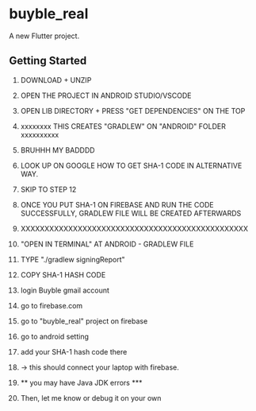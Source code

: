 # buyble_real

A new Flutter project.

## Getting Started

1. DOWNLOAD + UNZIP
2. OPEN THE PROJECT IN ANDROID STUDIO/VSCODE
3. OPEN LIB DIRECTORY + PRESS "GET DEPENDENCIES" ON THE TOP
4. xxxxxxxx THIS CREATES "GRADLEW" ON "ANDROID" FOLDER xxxxxxxxxx
5. BRUHHH MY BADDDD
6. LOOK UP ON GOOGLE HOW TO GET SHA-1 CODE IN ALTERNATIVE WAY.
7. SKIP TO STEP 12
8. ONCE YOU PUT SHA-1 ON FIREBASE AND RUN THE CODE SUCCESSFULLY, GRADLEW FILE WILL BE CREATED AFTERWARDS
9. XXXXXXXXXXXXXXXXXXXXXXXXXXXXXXXXXXXXXXXXXXXXXXXX
10. "OPEN IN TERMINAL" AT ANDROID - GRADLEW FILE
11. TYPE "./gradlew signingReport"
12. COPY SHA-1 HASH CODE
13. login Buyble gmail account
14. go to firebase.com
15. go to "buyble_real" project on firebase
16. go to android setting
17. add your SHA-1 hash code there
18. -> this should connect your laptop with firebase.

19. ** you may have Java JDK errors ***
20. Then, let me know or debug it on your own
